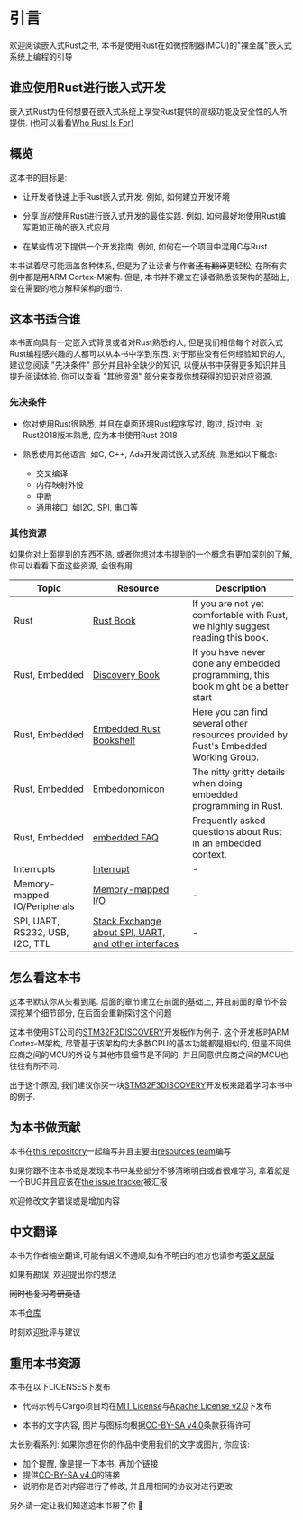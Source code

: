 # 引言

欢迎阅读嵌入式Rust之书, 本书是使用Rust在如微控制器(MCU)的"裸金属"嵌入式系统上编程的引导

## 谁应使用Rust进行嵌入式开发

嵌入式Rust为任何想要在嵌入式系统上享受Rust提供的高级功能及安全性的人所提供.
(也可以看看[Who Rust Is For](https://doc.rust-lang.org/book/ch00-00-introduction.html))

## 概览

这本书的目标是:

* 让开发者快速上手Rust嵌入式开发. 例如, 如何建立开发环境

* 分享*当前*使用Rust进行嵌入式开发的最佳实践. 例如, 如何最好地使用Rust编写更加正确的嵌入式应用

* 在某些情况下提供一个开发指南. 例如, 如何在一个项目中混用C与Rust.

本书试着尽可能涵盖各种体系, 但是为了让读者与作者~~还有翻译~~更轻松, 在所有实例中都是用ARM Cortex-M架构.
但是, 本书并不建立在读者熟悉该架构的基础上, 会在需要的地方解释架构的细节.

## 这本书适合谁

本书面向具有一定嵌入式背景或者对Rust熟悉的人, 但是我们相信每个对嵌入式Rust编程感兴趣的人都可以从本书中学到东西.
对于那些没有任何经验知识的人, 建议您阅读 "先决条件" 部分并且补全缺少的知识, 以便从书中获得更多知识并且提升阅读体验.
你可以查看 "其他资源" 部分来查找你想获得的知识对应资源.

### 先决条件

* 你对使用Rust很熟悉, 并且在桌面环境Rust程序写过, 跑过, 捉过虫.
对Rust2018版本熟悉, 应为本书使用Rust 2018

* 熟悉使用其他语言, 如C, C++, Ada开发调试嵌入式系统, 熟悉如以下概念:
  * 交叉编译
  * 内存映射外设
  * 中断
  * 通用接口, 如I2C, SPI, 串口等

### 其他资源

如果你对上面提到的东西不熟, 或者你想对本书提到的一个概念有更加深刻的了解, 你可以看看下面这些资源, 会很有用.

| Topic        | Resource | Description |
|--------------|----------|-------------|
| Rust         | [Rust Book](https://doc.rust-lang.org/book/) | If you are not yet comfortable with Rust, we highly suggest reading this book. |
| Rust, Embedded | [Discovery Book](https://docs.rust-embedded.org/discovery/) | If you have never done any embedded programming, this book might be a better start |
| Rust, Embedded | [Embedded Rust Bookshelf](https://docs.rust-embedded.org) | Here you can find several other resources provided by Rust's Embedded Working Group. |
| Rust, Embedded | [Embedonomicon](https://docs.rust-embedded.org/embedonomicon/) | The nitty gritty details when doing embedded programming in Rust. |
| Rust, Embedded | [embedded FAQ](https://docs.rust-embedded.org/faq.html) | Frequently asked questions about Rust in an embedded context. |
| Interrupts | [Interrupt](https://en.wikipedia.org/wiki/Interrupt) | - |
| Memory-mapped IO/Peripherals | [Memory-mapped I/O](https://en.wikipedia.org/wiki/Memory-mapped_I/O) | - |
| SPI, UART, RS232, USB, I2C, TTL | [Stack Exchange about SPI, UART, and other interfaces](https://electronics.stackexchange.com/questions/37814/usart-uart-rs232-usb-spi-i2c-ttl-etc-what-are-all-of-these-and-how-do-th) | - |

## 怎么看这本书

这本书默认你从头看到尾. 后面的章节建立在前面的基础上, 并且前面的章节不会深挖某个细节部分, 在后面会重新探讨这个问题

这本书使用ST公司的[STM32F3DISCOVERY]开发板作为例子.
这个开发板时ARM Cortex-M架构, 尽管基于该架构的大多数CPU的基本功能都是相似的, 但是不同供应商之间的MCU的外设与其他市县细节是不同的, 并且同意供应商之间的MCU也往往有所不同.

出于这个原因, 我们建议你买一块[STM32F3DISCOVERY]开发板来跟着学习本书中的例子.

[STM32F3DISCOVERY]: http://www.st.com/en/evaluation-tools/stm32f3discovery.html

## 为本书做贡献

本书在[this repository]一起编写并且主要由[resources team]编写

[this repository]: https://github.com/rust-embedded/book
[resources team]: https://github.com/rust-embedded/wg#the-resources-team

如果你跟不住本书或是发现本书中某些部分不够清晰明白或者很难学习, 拿着就是一个BUG并且应该在[the issue tracker]被汇报

[the issue tracker]: https://github.com/rust-embedded/book/issues/

欢迎修改文字错误或是增加内容

## 中文翻译

本书为作者抽空翻译,可能有语义不通顺,如有不明白的地方也请参考[英文原版](https://rust-embedded.github.io/book/#introduction)

如果有勘误, 欢迎提出你的想法

~~同时也复习考研英语~~

本书[仓库](https://github.com/Logiase/The-Embedded-Rust-Book-CN)

时刻欢迎批评与建议

## 重用本书资源

本书在以下LICENSES下发布

* 代码示例与Cargo项目均在[MIT License]与[Apache License v2.0]下发布

* 本书的文字内容, 图片与图标均根据[CC-BY-SA v4.0]条款获得许可

[MIT License]: https://opensource.org/licenses/MIT
[Apache License v2.0]: http://www.apache.org/licenses/LICENSE-2.0
[CC-BY-SA v4.0]: https://creativecommons.org/licenses/by-sa/4.0/legalcode

太长别看系列: 如果你想在你的作品中使用我们的文字或图片, 你应该:

* 加个提醒, 像是提一下本书, 再加个链接
* 提供[CC-BY-SA v4.0]的链接
* 说明你是否对内容进行了修改, 并且用相同的协议对进行更改

另外请一定让我们知道这本书帮了你 :gift:
